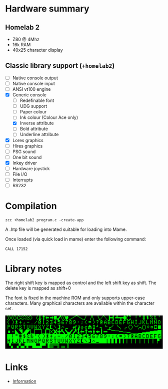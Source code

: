 # Hardware summary

## Homelab 2

* Z80 @ 4Mhz
* 16k RAM
* 40x25 character display

## Classic library support (`+homelab2`)

* [ ] Native console output
* [ ] Native console input
* [ ] ANSI vt100 engine
* [x] Generic console
    * [ ] Redefinable font 
    * [ ] UDG support
    * [ ] Paper colour
    * [ ] Ink colour (Colour Ace only)
    * [x] Inverse attribute
    * [ ] Bold attribute
    * [ ] Underline attribute
* [x] Lores graphics
* [ ] Hires graphics
* [ ] PSG sound
* [ ] One bit sound
* [x] Inkey driver
* [ ] Hardware joystick
* [ ] File I/O
* [ ] Interrupts
* [ ] RS232

# Compilation

    zcc +homelab2 program.c -create-app

A .htp file will be generated suitable for loading into Mame.

Once loaded (via quick load in mame) enter the following command:

    CALL 17152

# Library notes

The right shift key is mapped as control and the left shift key as shift. The delete key is mapped as shift+0

The font is fixed in the machine ROM and only supports upper-case characters. Many graphical
characters are available within the character set.

![](images/platform/homelab2_charset.png)


# Links

* [Information](http://homelab.8bit.hu/)
